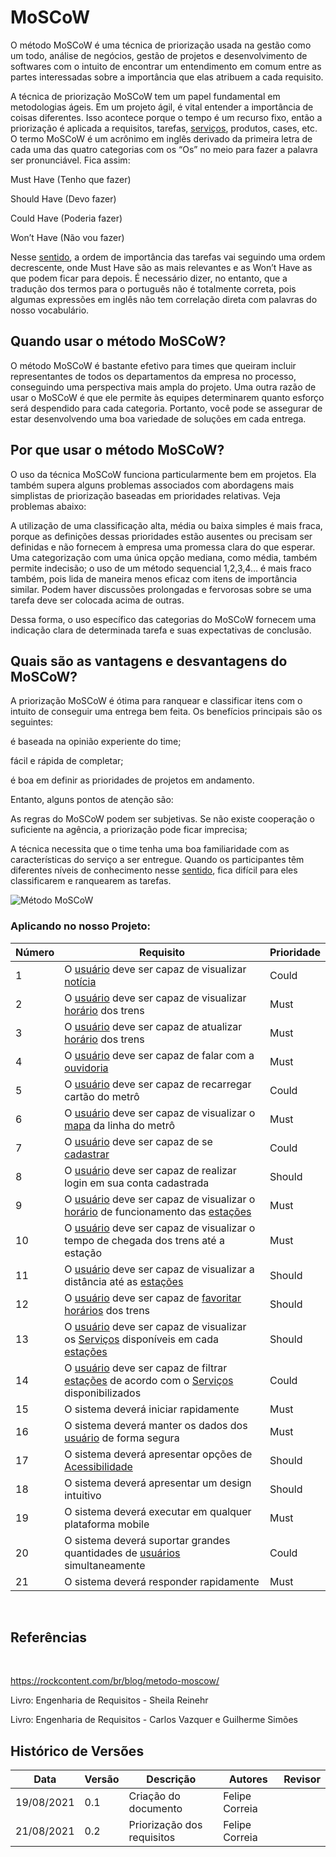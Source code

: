 # MoSCoW

O método MoSCoW é uma técnica de priorização usada na gestão como um todo, análise de negócios, gestão de projetos e desenvolvimento de softwares com o intuito de encontrar um entendimento em comum entre as partes interessadas sobre a importância que elas atribuem a cada requisito.

A técnica de priorização MoSCoW tem um papel fundamental em metodologias ágeis. Em um projeto ágil, é vital entender a importância de coisas diferentes. Isso acontece porque o tempo é um recurso fixo, então a priorização é aplicada a requisitos, tarefas, <a href="../../Modelagem/lexico#estacao">serviços</a>, produtos, cases, etc.
O termo MoSCoW é um acrônimo em inglês derivado da primeira letra de cada uma das quatro categorias com os “Os” no meio para fazer a palavra ser pronunciável. Fica assim:

Must Have (Tenho que fazer)

Should Have (Devo fazer)

Could Have (Poderia fazer)

Won’t Have (Não vou fazer)

Nesse <a href="../../Modelagem/lexico#sentido">sentido</a>, a ordem de importância das tarefas vai seguindo uma ordem decrescente, onde Must Have são as mais relevantes e as Won’t Have as que podem ficar para depois.
É necessário dizer, no entanto, que a tradução dos termos para o português não é totalmente correta, pois algumas expressões em inglês não tem correlação direta com palavras do nosso vocabulário.
<br>
 
## Quando usar o método MoSCoW?
O método MoSCoW é bastante efetivo para times que queiram incluir representantes de todos os departamentos da empresa no processo, conseguindo uma perspectiva mais ampla do projeto.
Uma outra razão de usar o MoSCoW é que ele permite às equipes determinarem quanto esforço será despendido para cada categoria. Portanto, você pode se assegurar de estar desenvolvendo uma boa variedade de soluções em cada entrega.
<br>
 
## Por que usar o método MoSCoW?
O uso da técnica MoSCoW funciona particularmente bem em projetos. Ela também supera alguns problemas associados com abordagens mais simplistas de priorização baseadas em prioridades relativas. Veja problemas abaixo:

A utilização de uma classificação alta, média ou baixa simples é mais fraca, porque as definições dessas prioridades estão ausentes ou precisam ser definidas e não fornecem à empresa uma promessa clara do que esperar. Uma categorização com uma única opção mediana, como média, também permite indecisão;
o uso de um método sequencial 1,2,3,4… é mais fraco também, pois lida de maneira menos eficaz com itens de importância similar. Podem haver discussões prolongadas e fervorosas sobre se uma tarefa deve ser colocada acima de outras.

Dessa forma, o uso específico das categorias do MoSCoW fornecem uma indicação clara de determinada tarefa e suas expectativas de conclusão.
<br>
 
## Quais são as vantagens e desvantagens do MoSCoW?
A priorização MoSCoW é ótima para ranquear e classificar itens com o intuito de conseguir uma entrega bem feita. Os benefícios principais são os seguintes:

é baseada na opinião experiente do time;

fácil e rápida de completar; 

é boa em definir as prioridades de projetos em andamento.

Entanto, alguns pontos de atenção são:

As regras do MoSCoW podem ser subjetivas. Se não existe cooperação o suficiente na agência, a priorização pode ficar imprecisa;

A técnica necessita que o time tenha uma boa familiaridade com as características do serviço a ser entregue. Quando os participantes têm diferentes níveis de conhecimento nesse <a href="../../Modelagem/lexico#sentido">sentido</a>, fica difícil para eles classificarem e ranquearem as tarefas.
<br>

<img alt = "Método MoSCoW" src="../../imagens/moscow.png"/>
<br>

### Aplicando no nosso Projeto:

| Número | Requisito                                                  | Prioridade |
| ------ | ---------------------------------------------------------- | ---------- |
| 1      | O <a href="../../Modelagem/lexico#usuario">usuário</a> deve ser capaz de visualizar <a href="../../Modelagem/lexico#noticia">notícia</a>  | Could |
| 2      | O <a href="../../Modelagem/lexico#usuario">usuário</a> deve ser capaz de visualizar <a href="../../Modelagem/lexico#horario">horário</a>  dos trens   | Must |
| 3      | O <a href="../../Modelagem/lexico#usuario">usuário</a> deve ser capaz de atualizar <a href="../../Modelagem/lexico#horario">horário</a> dos trens  | Must |
| 4      | O <a href="../../Modelagem/lexico#usuario">usuário</a> deve ser capaz de falar com a <a href="../../Modelagem/lexico#ouvidoria">ouvidoria</a> | Must |
| 5      | O <a href="../../Modelagem/lexico#usuario">usuário</a> deve ser capaz de recarregar cartão do metrô  | Could |
| 6      | O <a href="../../Modelagem/lexico#usuario">usuário</a> deve ser capaz de visualizar o <a href="../../Modelagem/lexico#mapa">mapa</a>  da linha do metrô  | Must |
| 7      | O <a href="../../Modelagem/lexico#usuario">usuário</a> deve ser capaz de se <a href="../../Modelagem/lexico#cadastrar">cadastrar</a> | Could |
| 8      | O <a href="../../Modelagem/lexico#usuario">usuário</a> deve ser capaz de realizar login em sua conta cadastrada | Should |
| 9      | O <a href="../../Modelagem/lexico#usuario">usuário</a> deve ser capaz de visualizar o <a href="../../Modelagem/lexico#horario">horário</a> de funcionamento das <a href="../../Modelagem/lexico#estacao">estações</a>  | Must |
| 10     | O <a href="../../Modelagem/lexico#usuario">usuário</a> deve ser capaz de visualizar o tempo de chegada dos trens até a estação  | Must |
| 11     | O <a href="../../Modelagem/lexico#usuario">usuário</a> deve ser capaz de visualizar a distância até as <a href="../../Modelagem/lexico#estacao">estações</a>  | Should |
| 12     | O <a href="../../Modelagem/lexico#usuario">usuário</a> deve ser capaz de <a href="../../Modelagem/lexico#favoritar">favoritar</a> <a href="../../Modelagem/lexico#horario">horários</a> dos trens  | Should |
| 13     | O <a href="../../Modelagem/lexico#usuario">usuário</a> deve ser capaz de visualizar os <a href="../../Modelagem/lexico#Estação">Serviços</a> disponíveis em cada <a href="../../Modelagem/lexico#Estação">estações</a>  | Should |
| 14     | O <a href="../../Modelagem/lexico#usuario">usuário</a> deve ser capaz de filtrar <a href="../../Modelagem/lexico#estacao">estações</a> de acordo com o <a href="../../Modelagem/lexico#Serviços">Serviços</a> disponibilizados  | Could |
| 15     | O sistema deverá iniciar rapidamente  | Must |
| 16     | O sistema deverá manter os dados dos <a href="../../Modelagem/lexico#usuario">usuário</a> de forma segura | Must |
| 17     | O sistema deverá apresentar opções de <a href="../../Modelagem/lexico#acessibilidade">Acessibilidade</a>  | Should |
| 18     | O sistema deverá apresentar um design intuitivo  | Should |
| 19     | O sistema deverá executar em qualquer plataforma mobile | Must |
| 20     | O sistema deverá suportar grandes quantidades de <a href="../../Modelagem/lexico#usuario">usuários</a> simultaneamente | Could |
| 21     | O sistema deverá responder rapidamente  | Must |
<br>

## Referências
<br>

https://rockcontent.com/br/blog/metodo-moscow/

Livro: Engenharia de Requisitos - Sheila Reinehr

Livro: Engenharia de Requisitos - Carlos Vazquer e Guilherme Simões


## Histórico de Versões

| Data       | Versão    | Descrição                                          | Autores          | Revisor          |
| ---------- | --------- | ---------------------------------------------      | ---------------- | ---------------- |
| 19/08/2021 | 0.1       | Criação do documento                               | Felipe Correia   |                  |
| 21/08/2021 | 0.2       | Priorização dos requisitos                          | Felipe Correia   |                  |



